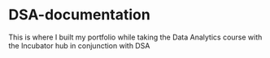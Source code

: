 # DSA-documentation
This is where I built my portfolio while taking the Data Analytics course with the Incubator hub in conjunction with DSA
